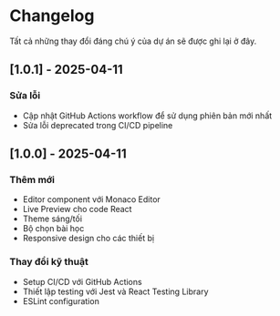 # Changelog

Tất cả những thay đổi đáng chú ý của dự án sẽ được ghi lại ở đây.

## [1.0.1] - 2025-04-11

### Sửa lỗi
- Cập nhật GitHub Actions workflow để sử dụng phiên bản mới nhất
- Sửa lỗi deprecated trong CI/CD pipeline

## [1.0.0] - 2025-04-11

### Thêm mới
- Editor component với Monaco Editor
- Live Preview cho code React
- Theme sáng/tối
- Bộ chọn bài học
- Responsive design cho các thiết bị

### Thay đổi kỹ thuật
- Setup CI/CD với GitHub Actions
- Thiết lập testing với Jest và React Testing Library
- ESLint configuration